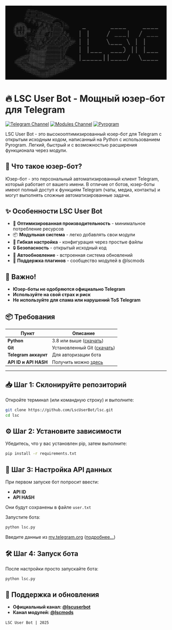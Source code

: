 ![LSC User Bot](lsc.jpg)
# 🔥 LSC User Bot - Мощный юзер-бот для Telegram

[![Telegram Channel](https://img.shields.io/badge/Channel-%40lscuserbot-blue)](https://t.me/lscuserbot)
[![Modules Channel](https://img.shields.io/badge/Modules-%40lscmods-green)](https://t.me/lscmods)
[![Pyrogram](https://img.shields.io/badge/Pyrogram-2.0-red)](https://pyrogram.org)

LSC User Bot - это высокооптимизированный юзер-бот для Telegram с открытым исходным кодом, написанный на Python с использованием Pyrogram. Легкий, быстрый и с возможностью расширения функционала через модули.

## 🤔 Что такое юзер-бот?
Юзер-бот - это персональный автоматизированный клиент Telegram, который работает от вашего имени. В отличие от ботов, юзер-боты имеют полный доступ к функциям Telegram (чаты, медиа, контакты) и могут выполнять сложные автоматизированные задачи.

## ✨ Особенности LSC User Bot
- 🚀 **Оптимизированная производительность** - минимальное потребление ресурсов
- 📦 **Модульная система** - легко добавлять свои модули
- 🔧 **Гибкая настройка** - конфигурация через простые файлы
- 🔒 **Безопасность** - открытый исходный код
- 📡 **Автообновление** - встроенная система обновлений
- 🧩 **Поддержка плагинов** - сообщество модулей в @lscmods


## 📌 Важно!
- **Юзер-боты не одобряются официально Telegram**
- **Используйте на свой страх и риск**
- **Не используйте для спама или нарушений ToS Telegram**


## 📦 Требования

| Пункт | Описание |
|-------|----------|
| **Python** | 3.8 или выше ([скачать](https://www.python.org/downloads/))  |
| **Git** | Установленный Git ([скачать](https://git-scm.com/downloads))  |
| **Telegram аккаунт** | Для авторизации бота |
| **API ID и API HASH** | Получить можно [здесь](https://my.telegram.org/auth)  |

---

## 📥 Шаг 1: Склонируйте репозиторий

Откройте терминал (или командную строку) и выполните:

```bash
git clone https://github.com/LscUserBot/lsc.git 
cd lsc
```

## ⚙️ Шаг 2: Установите зависимости 

Убедитесь, что у вас установлен pip, затем выполните: 

```bash
pip install -r requirements.txt
```

## 🔐 Шаг 3: Настройка API данных 

При первом запуске бот попросит ввести: 
- **API ID** 
- **API HASH** 
<p>Они будут сохранены в файле <code>user.txt</code></p> 

Запустите бота: 
```bash
python lsc.py
```
Введите данные из <a href='https://my.telegram.org/auth'>my.telegram.org</a> (<a href='https://otvet.mail.ru/question/236047187'>подробнее...</a>)

## 🛠 Шаг 4: Запуск бота 

После настройки просто запускайте бота: 
```bash
python lsc.py
```

## 📢 Поддержка и обновления
- **Официальный канал: <a href='https://t.me/lscuserbot'>@lscuserbot</a>**
- **Канал модулей: <a href='https://t.me/lscmods'>@lscmods</a>**

<code>LSC User Bot | 2025</code>
